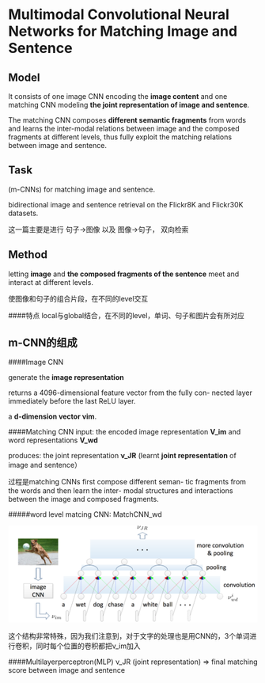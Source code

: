 # Multimodal Convolutional Neural Networks for Matching Image and Sentence


[](ICCV2015.pdf)

## Model

It consists of one image CNN encoding the **image content** and one matching CNN modeling **the joint representation of image and sentence**.

The matching CNN composes **different semantic fragments** from words and learns the inter-modal relations between image and the composed fragments at different levels, thus fully exploit the matching relations between image and sentence. 

## Task
(m-CNNs) for matching image and sentence.

bidirectional image and sentence retrieval on the Flickr8K and Flickr30K datasets.

这一篇主要是进行 句子->图像 以及 图像->句子， 双向检索

## Method
letting **image** and **the composed fragments of the sentence** meet and interact at different levels.

使图像和句子的组合片段，在不同的level交互

####特点
local与global结合，在不同的level，单词、句子和图片会有所对应

## m-CNN的组成
####Image CNN

generate the **image representation**

returns a 4096-dimensional feature vector from the fully con- nected layer immediately before the last ReLU layer.

a **d-dimension vector νim**.

####Matching CNN
input: the encoded image representation **V_im** and word representations **V_wd**

produces: the joint representation **ν_JR** (learnt **joint representation** of image and sentence）

过程是matching CNNs first compose different seman- tic fragments from the words and then learn the inter- modal structures and interactions between the image and composed fragments.

#####word level matcing CNN: MatchCNN_wd

![](QQ20160308-0@2x.png)

这个结构非常特殊，因为我们注意到，对于文字的处理也是用CNN的，3个单词进行卷积，同时每个位置的卷积都把v_im加入

####Multilayerperceptron(MLP)
ν_JR (joint representation) => final matching score between image and sentence
